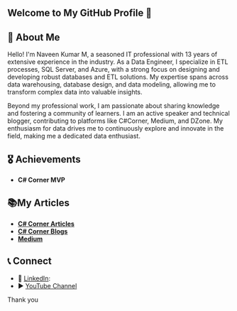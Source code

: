 ## Welcome to My GitHub Profile 👋

## 🚀 About Me

Hello! I'm Naveen Kumar M, a seasoned IT professional with 13 years of extensive experience in the industry. As a Data Engineer, I specialize in ETL processes, SQL Server, and Azure, with a strong focus on designing and developing robust databases and ETL solutions. My expertise spans across data warehousing, database design, and data modeling, allowing me to transform complex data into valuable insights.

Beyond my professional work, I am passionate about sharing knowledge and fostering a community of learners. I am an active speaker and technical blogger, contributing to platforms like C#Corner, Medium, and DZone. My enthusiasm for data drives me to continuously explore and innovate in the field, making me a dedicated data enthusiast.

## 🎖️ Achievements

- **C# Corner MVP**

## 📚My Articles

- **[C# Corner Articles](https://www.c-sharpcorner.com/members/naveen-kumar21/articles)**
- **[C# Corner Blogs](https://www.c-sharpcorner.com/members/naveen-kumar21/blogs)**
- **[Medium](https://medium.com/@navindevan)**
  
## 📞 Connect

- 🔗 [LinkedIn](https://www.linkedin.com/in/naveenkumarm):
- ▶️ [YouTube Channel](https://www.youtube.com/@ttwithnaveen)

Thank you

<!--
**navindevan/navindevan** is a ✨ _special_ ✨ repository because its `README.md` (this file) appears on your GitHub profile.

Here are some ideas to get you started:

- 🔭 I’m currently working on ...
- 🌱 I’m currently learning ...
- 👯 I’m looking to collaborate on ...
- 🤔 I’m looking for help with ...
- 💬 Ask me about ...
- 📫 How to reach me: ...
- 😄 Pronouns: ...
- ⚡ Fun fact: ...
-->
